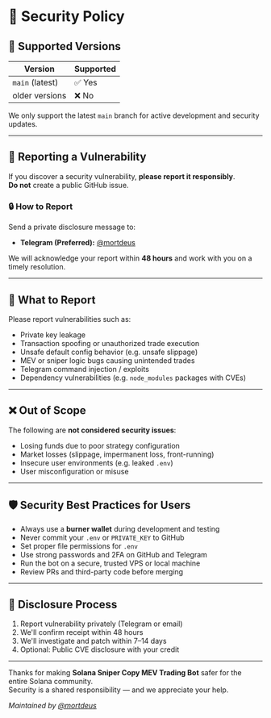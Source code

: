 # 🔐 Security Policy

## 📆 Supported Versions

| Version         | Supported |
|------------------|-----------|
| `main` (latest)  | ✅ Yes     |
| older versions   | ❌ No      |

We only support the latest `main` branch for active development and security updates.

---

## 📣 Reporting a Vulnerability

If you discover a security vulnerability, **please report it responsibly**.  
**Do not** create a public GitHub issue.

### 🔒 How to Report

Send a private disclosure message to:

- **Telegram (Preferred):** [@mortdeus](https://t.me/mortdeus)  


We will acknowledge your report within **48 hours** and work with you on a timely resolution.

---

## 📌 What to Report

Please report vulnerabilities such as:

- Private key leakage
- Transaction spoofing or unauthorized trade execution
- Unsafe default config behavior (e.g. unsafe slippage)
- MEV or sniper logic bugs causing unintended trades
- Telegram command injection / exploits
- Dependency vulnerabilities (e.g. `node_modules` packages with CVEs)

---

## ❌ Out of Scope

The following are **not considered security issues**:

- Losing funds due to poor strategy configuration
- Market losses (slippage, impermanent loss, front-running)
- Insecure user environments (e.g. leaked `.env`)
- User misconfiguration or misuse

---

## 🛡️ Security Best Practices for Users

- Always use a **burner wallet** during development and testing
- Never commit your `.env` or `PRIVATE_KEY` to GitHub
- Set proper file permissions for `.env`
- Use strong passwords and 2FA on GitHub and Telegram
- Run the bot on a secure, trusted VPS or local machine
- Review PRs and third-party code before merging

---

## 🤝 Disclosure Process

1. Report vulnerability privately (Telegram or email)
2. We'll confirm receipt within 48 hours
3. We'll investigate and patch within 7–14 days
4. Optional: Public CVE disclosure with your credit

---

Thanks for making **Solana Sniper Copy MEV Trading Bot** safer for the entire Solana community.  
Security is a shared responsibility — and we appreciate your help.

*Maintained by [@mortdeus](https://github.com/mortdeus)*
